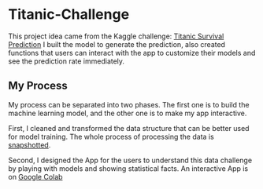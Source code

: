 # Titanic-Challenge

This project idea came from the Kaggle challenge: [Titanic Survival Prediction](https://www.kaggle.com/c/titanic)
I built the model to generate the prediction, also created functions that users can interact with the app to customize their models and see the prediction rate immediately.

## My Process
My process can be separated into two phases. The first one is to build the machine learning model, and the other one is to make my app interactive.

First, I cleaned and transformed the data structure that can be better used for model training. The whole process of processing the data is [snapshotted](https://github.com/drinkstyle/Titanic-Challenge/blob/master/snapshot-20201206.ipynb).

Second, I designed the App for the users to understand this data challenge by playing with models and showing statistical facts. An interactive App is on [Google Colab](https://colab.research.google.com/drive/1PvGSmGlsYeZLnMPUVcsgexDb_mCa37B-?usp=sharing)
